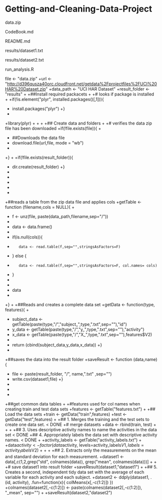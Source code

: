 # Getting-and-Cleaning-Data-Project

data.zip

CodeBook.md


README.md


results/dataset1.txt


results/dataset2.txt


run_analysis.R


file <- "data.zip"
+url <- "http://d396qusza40orc.cloudfront.net/getdata%2Fprojectfiles%2FUCI%20HAR%20Dataset.zip"
+data_path <- "UCI HAR Dataset"
+result_folder <- "results"
+
+##Install required packacets
+
+# looks if package is installed
+
+if(!is.element("plyr", installed.packages()[,1])){
+    install.packages("plyr")
+}
+
+library(plyr)
+
+
+
+## Create data and folders
+
+# verifies the data zip file has been downloaded
+if(!file.exists(file)){
+    
+    ##Downloads the data file
+    download.file(url,file, mode = "wb")
+    
+}
+
+if(!file.exists(result_folder)){
+    dir.create(result_folder)
+}
+
+
+
+
+
+##reads a table from the zip data file and applies cols
+getTable <- function (filename,cols = NULL){
+    
+    f <- unz(file, paste(data_path,filename,sep="/"))
+    
+    data <- data.frame()
+    
+    if(is.null(cols)){
+        data <- read.table(f,sep="",stringsAsFactors=F)
+    } else {
+        data <- read.table(f,sep="",stringsAsFactors=F, col.names= cols)
+    }
+    
+    
+    data
+    
+}
+
+##Reads and creates a complete data set
+getData <- function(type, features){
+    
+    subject_data <- getTable(paste(type,"/","subject_",type,".txt",sep=""),"id")
+    y_data <- getTable(paste(type,"/","y_",type,".txt",sep=""),"activity")    
+    x_data <- getTable(paste(type,"/","X_",type,".txt",sep=""),features$V2) 
+    
+    return (cbind(subject_data,y_data,x_data)) 
+}
+
+##saves the data into the result folder
+saveResult <- function (data,name){
+    file <- paste(result_folder, "/", name,".txt" ,sep="")
+    write.csv(dataset1,file)
+}
+
+
+
+##get common data tables
+
+#features used for col names when creating train and test data sets
+features <- getTable("features.txt")
+
+## Load the data sets
+train <- getData("train",features)
+test <- getData("test",features)
+
+## 1. Merges the training and the test sets to create one data set. < DONE
+# merge datasets
+data <- rbind(train, test)
+
+
+
+## 3. Uses descriptive activity names to name the activities in the data set < DONE
+## 4. Appropriately labels the data set with descriptive activity names.  < DONE
+
+activity_labels <- getTable("activity_labels.txt")
+
+data$activity <- factor(data$activity, levels=activity_labels$V1, labels=activity_labels$V2)
+
+
+
+## 2. Extracts only the measurements on the mean and standard deviation for each measurement. 
+dataset1 <- data[,c(1,2,grep("std", colnames(data)), grep("mean", colnames(data)))]
+
+
+# save dataset1 into result folder
+saveResult(dataset1,"dataset1")
+
+## 5. Creates a second, independent tidy data set with the average of each variable for each activity and each subject. 
+dataset2 <- ddply(dataset1, .(id, activity), .fun=function(x){ colMeans(x[,-c(1:2)]) })
+colnames(dataset2[,-c(1:2)]) <- paste(colnames(dataset2[,-c(1:2)]), "_mean", sep="")
+
+saveResult(dataset2,"dataset2")


